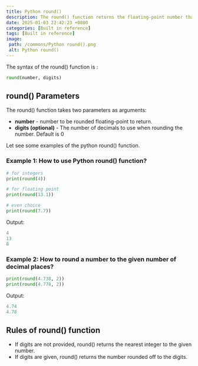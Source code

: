 ```yaml
---
title: Python round()
description: The round() function returns the floating-point number that will be rounded to the given decimal number.
date: 2025-01-03 22:42:23 +0800
categories: [Built in reference]
tags: [Built in reference]
image:
 path: /commons/Python round().png
 alt: Python round()
---
```


The syntax of the round() function is :

```python
round(number, digits)
```

## round() Parameters

The round() function takes two parameters as arguments:

* **number** \- number to be rounded floating-point to return.  
* **digits (optional)** \- The number of decimals to use when rounding the number. Default is 0

Let see some examples of the python round() function.

### Example 1: How to use Python round() function?

```python
# for integers
print(round(4))

# for floating point
print(round(13.1))

# even choice
print(round(7.7))

```

Output:

```python
4
13
8

```

### Example 2: How to round a number to the given number of decimal places?

```python
print(round(4.738, 2))
print(round(4.778, 2))

```

Output:

```python
4.74
4.78

```

## Rules of round() function

* If digits are not provided, round() returns the nearest integer to the given number.  
* If digits are given, round() returns the number rounded off to the digits.